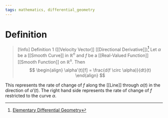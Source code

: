 ```yaml
---
tags: mathematics, differential_geometry
---
```


# Definition

> [!info] Definition 1 ([[Velocity Vector]] [[Directional Derivative]])[^1]
> Let $\alpha$ be a [[Smooth Curve]] in $\mathbb{R}^n$ and $f$ be a [[Real-Valued Function]] [[Smooth Function]] on $\mathbb{R}^n$. Then
> $$
> \begin{align}
> \alpha'(t)[f] = \frac{d(f \circ \alpha)}{dt}(t)
> \end{align}
> $$

This represents the rate of change of $f$ along the [[Line]] through $\alpha(t)$ in the direction of $\alpha'(t)$. The right hand side represents the rate of change of $f$ restricted to the curve $\alpha$.

[^1]: [Elementary Differential Geometry](zotero://open-pdf/library/items/F6CCEWIU?page=36)